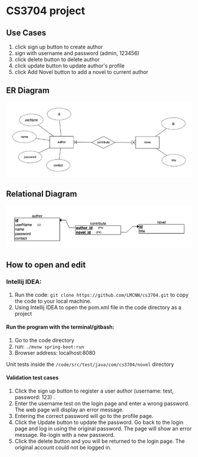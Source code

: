# CS3704 project

## Use Cases

1. click sign up button to create author
2. sign with username and password (admin, 123456)
3. click delete button to delete author
4. click update button to update author's profile
5. click Add Novel button to add a novel to current author

## ER Diagram

[![ER diagram](https://github.com/LMCNN/cs3704/raw/master/diagrams/ERdiagram.png)](https://github.com/LMCNN/cs3704/blob/master/diagrams/ERdiagram.png)

## Relational Diagram

[![relational](https://github.com/LMCNN/cs3704/raw/master/diagrams/relational.png)](https://github.com/LMCNN/cs3704/blob/master/diagrams/relational.png)

## How to open and edit

### Intellij IDEA:

1. Run the code: `git clone https://github.com/LMCNN/cs3704.git` to copy the code to your local machine.
2. Using Intellij IDEA to open the pom.xml file in the code directory as a project

#### Run the program with the terminal/gitbash:

1. Go to the code directory
2. run: `./mvnw spring-boot:run`
3. Browser address: localhost:8080

Unit tests inside the `/code/src/test/java/com/cs3704/novel` directory

#### Validation test cases

1. Click the sign up button to register a user author (username: test, password: 123) .
2. Enter the username test on the login page and enter a wrong password. The web page will display an error message.
3. Entering the correct password will go to the profile page.
4. Click the Update button to update the password. Go back to the login page and log in using the original password. The page will show an error message. Re-login with a new password.
5. Click the delete button and you will be returned to the login page. The original account could not be logged in.
